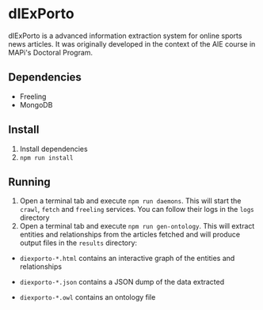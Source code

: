 # dIExPorto

dIExPorto is a advanced information extraction system for online
sports news articles. It was originally developed in the context of
the AIE course in MAPi's Doctoral Program.

## Dependencies

* Freeling
* MongoDB

## Install

1. Install dependencies
1. `npm run install`


## Running

1. Open a terminal tab and execute `npm run daemons`. This will start
   the `crawl`, `fetch` and `freeling` services. You can follow their
   logs in the `logs` directory
2. Open a terminal tab and execute `npm run gen-ontology`. This will
   extract entities and relationships from the articles fetched and
   will produce output files in the `results` directory:
* `diexporto-*.html` contains an interactive graph of the entities and
  relationships

* `diexporto-*.json` contains a JSON dump of the data extracted

* `diexporto-*.owl` contains an ontology file
